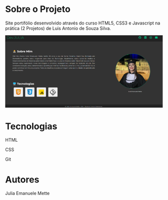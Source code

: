 # Sobre o Projeto
Site portifólio desenvolvido através do curso HTML5, CSS3 e Javascript na prática (2 Projetos) de Luis Antonio de Souza Silva.

![Imagem do Site](https://github.com/juliamette/Meu-portifolio/blob/master/imgs/portifolio.png?raw=true)


# Tecnologias
HTML

CSS

Git

# Autores
Julia Emanuele Mette

